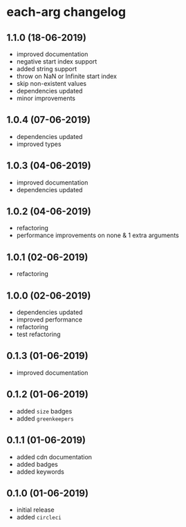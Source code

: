 # each-arg changelog

## 1.1.0 (18-06-2019)

* improved documentation
* negative start index support
* added string support
* throw on NaN or Infinite start index
* skip non-existent values
* dependencies updated
* minor improvements

## 1.0.4 (07-06-2019)

* dependencies updated
* improved types 

## 1.0.3 (04-06-2019)

* improved documentation
* dependencies updated

## 1.0.2 (04-06-2019)

* refactoring
* performance improvements on none & 1 extra arguments

## 1.0.1 (02-06-2019)

* refactoring

## 1.0.0 (02-06-2019)

* dependencies updated
* improved performance
* refactoring
* test refactoring

## 0.1.3 (01-06-2019)

* improved documentation

## 0.1.2 (01-06-2019)

* added `size` badges
* added `greenkeepers`

## 0.1.1 (01-06-2019)

* added cdn documentation
* added badges
* added keywords

## 0.1.0 (01-06-2019)

* initial release
* added `circleci`
